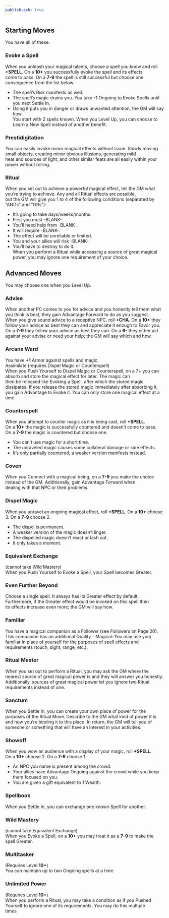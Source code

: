 ```yaml
---  
publish-ash: true  
---  
```

## Starting Moves   
You have all of these.  
### Evoke a Spell  
<span class="move-trigger">When you unleash your magical talents,</span> choose a spell you know and roll **+SPELL**. On a **10+** you successfully evoke the spell and its effects  
come to pass. On a **7-9** the spell is still successful but choose one consequence from the list below.  
- The spell’s Risk manifests as well.  
- The spell’s magic drains you. You take -1 Ongoing to Evoke Spells until you next Settle In.  
- Using it puts you in danger or draws unwanted attention, the GM will say how.  
You start with 2 spells known. <span class="move-trigger">When you Level Up,</span> you can choose to Learn a New Spell instead of another benefit.  
### Prestidigitation  
You can easily invoke minor magical effects without issue. Slowly moving small objects, creating minor obvious illusions, generating mild  
heat and sources of light, and other similar feats are all easily within your power without rolling.  
### Ritual  
<span class="move-trigger">When you set out to achieve a powerful magical effect,</span> tell the GM what you’re trying to achieve. Any and all Ritual effects are possible,  
but the GM will give you 1 to 4 of the following conditions (separated by “ANDs” and “ORs”):  
- It’s going to take days/weeks/months.  
- First you must -BLANK-.  
- You’ll need help from -BLANK-.  
- It will require -BLANK-.  
- The effect will be unreliable or limited.  
- You and your allies will risk -BLANK-.  
- You’ll have to destroy to do it.  
<span class="move-trigger">When you perform a Ritual while accessing a source of great magical power,</span> you may ignore one requirement of your choice.   
  
## Advanced Moves   
You may choose one when you Level Up.  
  
### Advise  
<span class="move-trigger">When another PC comes to you for advice and you honestly tell them what you think is best,</span> they gain Advantage Forward to do as you suggest.  
<span class="move-trigger">When you give sound advice to a receptive NPC,</span> roll **+CHA**. On a **10+** they follow your advice as best they can and appreciate it enough to Favor you. On a **7-9** they follow your advice as best they can. On a **6-** they either act against your advise or need your help; the GM will say which and how.  
### Arcane Ward  
You have **+1** Armor against spells and magic.  
Assimilate (requires Dispel Magic or Counterspell)  
<span class="move-trigger">When you Push Yourself to Dispel Magic or Counterspell,</span> on a 7+ you can absorb and store the magical effect for later. The magic can  
then be released like Evoking a Spell, after which the stored magic dissipates. If you release the stored magic immediately after absorbing it, you gain Advantage to Evoke it. You can only store one magical effect at a time.  
### Counterspell  
<span class="move-trigger">When you attempt to counter magic as it is being cast,</span> roll **+SPELL**.  
On a **10+** the magic is successfully countered and doesn’t come to pass.   
On a **7-9** the magic is countered but choose one.  
- You can’t use magic for a short time.  
- The unraveled magic causes some collateral damage or side effects.  
- It’s only partially countered, a weaker version manifests instead.  
### Coven  
<span class="move-trigger">When you Connect with a magical being,</span> on a **7-9** you make the choice instead of the GM. Additionally, gain Advantage Forward when  
dealing with that NPC or their problems.  
### Dispel Magic  
<span class="move-trigger">When you unravel an ongoing magical effect,</span> roll **+SPELL**. On a **10+** choose 3. On a **7-9** choose 2.  
- The dispel is permanent.  
- A weaker version of the magic doesn’t linger.  
- The dispelled magic doesn’t react or lash out.  
- It only takes a moment.  
### Equivalent Exchange   
(cannot take Wild Mastery)  
<span class="move-trigger">When you Push Yourself to Evoke a Spell,</span> your Spell becomes Greater.  
### Even Further Beyond  
Choose a single spell. It always has its Greater effect by default.  
Furthermore, if the Greater effect would be invoked on this spell then  
its effects increase even more; the GM will say how.  
### Familiar  
You have a magical companion as a Follower (see Followers on Page 20). This companion has an additional Quality - Magical: You may use your familiar in place of yourself for the purposes of spell effects and requirements (touch, sight, range, etc.).  
### Ritual Master  
<span class="move-trigger">When you set out to perform a Ritual,</span> you may ask the GM where the nearest source of great magical power is and they will answer you honestly. Additionally, sources of great magical power let you ignore two Ritual requirements instead of one.  
### Sanctum  
<span class="move-trigger">When you Settle In,</span> you can create your own place of power for the purposes of the Ritual Move. Describe to the GM what kind of power it is and how you’re binding it to this place. In return, the GM will tell you of someone or something that will have an interest in your activities.  
### Showoff  
<span class="move-trigger">When you wow an audience with a display of your magic,</span> roll **+SPELL**.  
On a **10+** choose 2. On a **7-9** choose 1.  
- An NPC you name is present among the crowd.  
- Your allies have Advantage Ongoing against the crowd while you keep them focused on you.  
- You are given a gift equivalent to 1 Wealth.  
### Spellbook  
<span class="move-trigger">When you Settle In,</span> you can exchange one known Spell for another.  
### Wild Mastery   
(cannot take Equivalent Exchange)  
<span class="move-trigger">When you Evoke a Spell,</span> on a **10+** you may treat it as a **7-9** to make the spell Greater.  
### Multitasker   
(Requires Level **10+**)  
You can maintain up to two Ongoing spells at a time.  
### Unlimited Power   
(Requires Level **10+**)  
<span class="move-trigger">When you perform a Ritual,</span> you may take a condition as if you Pushed Yourself to ignore one of its requirements. You may do this multiple  
times